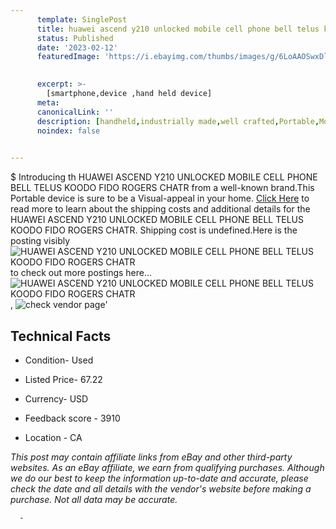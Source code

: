 ```yaml
---
      template: SinglePost
      title: huawei ascend y210 unlocked mobile cell phone bell telus koodo fido rogers chatr
      status: Published
      date: '2023-02-12'
      featuredImage: 'https://i.ebayimg.com/thumbs/images/g/6LoAAOSwxDlhvuXK/s-l225.jpg'
       

      excerpt: >-
        [smartphone,device ,hand held device]
      meta:
      canonicalLink: ''
      description: [handheld,industrially made,well crafted,Portable,Mobile,Compact,Convenient,Lightweight,Maneuverable,Man-portable,Miniature,Carriable,Hand-held,Light,Holdable,Transportable,Mobile device,Pocket-sized,On-the-go,Wireless,Cordless,Compact size,Convenient size, smartphone,device ,hand held device]
      noindex: false
      

---
```

$
      Introducing th HUAWEI ASCEND Y210 UNLOCKED MOBILE CELL PHONE BELL TELUS KOODO FIDO ROGERS CHATR from a well-known brand.This Portable device  is sure to be a Visual-appeal in your home. [Click Here](https://www.ebay.com/itm/185221589903?hash=item2b20112b8f%3Ag%3A6LoAAOSwxDlhvuXK&mkevt=1&mkcid=1&mkrid=711-53200-19255-0&campid=%253CePNCampaignId%253E&customid=%253CreferenceId%253E&toolid=10049) to read more to learn about the shipping costs and additional details for the HUAWEI ASCEND Y210 UNLOCKED MOBILE CELL PHONE BELL TELUS KOODO FIDO ROGERS CHATR. Shipping cost is undefined.Here is the posting visibly ![HUAWEI ASCEND Y210 UNLOCKED MOBILE CELL PHONE BELL TELUS KOODO FIDO ROGERS CHATR](https://i.ebayimg.com/thumbs/images/g/6LoAAOSwxDlhvuXK/s-l225.jpg) to check out more postings here... ![HUAWEI ASCEND Y210 UNLOCKED MOBILE CELL PHONE BELL TELUS KOODO FIDO ROGERS CHATR](https://i.ebayimg.com/images/g/6LoAAOSwxDlhvuXK/s-l960.jpg), ![check vendor page](https://origin-galleryplus.ebayimg.com/ws/web/185221589903_2_0_1/225x225.jpg,https://origin-galleryplus.ebayimg.com/ws/web/185221589903_3_0_1/225x225.jpg,https://origin-galleryplus.ebayimg.com/ws/web/185221589903_4_0_1/225x225.jpg,https://origin-galleryplus.ebayimg.com/ws/web/185221589903_5_0_1/225x225.jpg)'

      

 ## Technical Facts 



     
      

 - Condition- Used 


      

 - Listed Price- 67.22 


      

 - Currency- USD 


      

 - Feedback score - 3910 


      

 - Location - CA 


      
      

 *_This post may contain affiliate links from eBay and other third-party websites. As an eBay affiliate, we earn from qualifying purchases. Although we do our best to keep the information up-to-date and accurate, please check the date and all details with the vendor's website before making a purchase. Not all data may be accurate._*




      -
